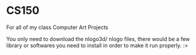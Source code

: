 # CS150
For all of my class Computer Art Projects

You only need to download the nlogo3d/ nlogo files, there would be a few library or softwares you need to install in order to make it run properly. :>
